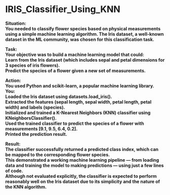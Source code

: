 # IRIS_Classifier_Using_KNN
<b>
Situation:<br>
You needed to classify flower species based on physical measurements using a simple machine learning algorithm. The Iris dataset, a well-known dataset in the ML community, was chosen for this classification task.<br>

Task:<br>
Your objective was to build a machine learning model that could:<br>
Learn from the Iris dataset (which includes sepal and petal dimensions for 3 species of iris flowers).<br>
Predict the species of a flower given a new set of measurements.<br>

Action:<br>
You used Python and scikit-learn, a popular machine learning library.<br>
You:<br>
Loaded the Iris dataset using datasets.load_iris().<br>
Extracted the features (sepal length, sepal width, petal length, petal width) and labels (species).<br>
Initialized and trained a K-Nearest Neighbors (KNN) classifier using KNeighborsClassifier().<br>
Used the trained classifier to predict the species of a flower with measurements [9.1, 9.5, 6.4, 0.2].<br>
Printed the prediction result.<br>

Result:<br>
The classifier successfully returned a predicted class index, which can be mapped to the corresponding flower species.<br>
This demonstrated a working machine learning pipeline — from loading data and training the model to making predictions — using just a few lines of code.<br>
Although not evaluated explicitly, the classifier is expected to perform reasonably well on the Iris dataset due to its simplicity and the nature of the KNN algorithm.<br></b>

